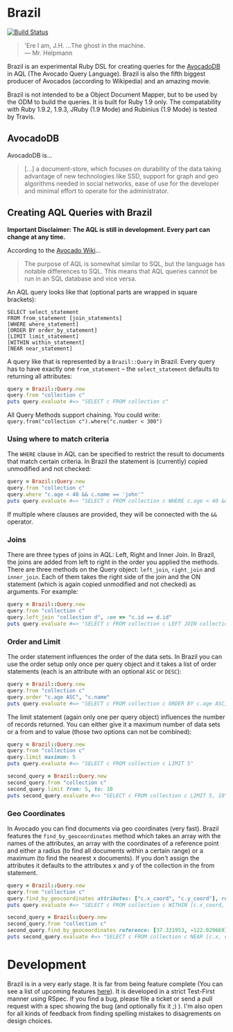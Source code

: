 # Brazil

[![Build Status](https://secure.travis-ci.org/moonglum/brazil.png?branch=master)](http://travis-ci.org/moonglum/brazil)

> 'Ere I am, J.H. ...The ghost in the machine.   
  &mdash; Mr. Helpmann

Brazil is an experimental Ruby DSL for creating queries for the [AvocadoDB](https://github.com/triAGENS/AvocadoDB) in AQL (The Avocado Query Language). Brazil is also the fifth biggest producer of Avocados (according to Wikipedia) and an amazing movie.

Brazil is not intended to be a Object Document Mapper, but to be used by the ODM to build the queries. It is built for Ruby 1.9 only. The compatability with Ruby 1.9.2, 1.9.3, JRuby (1.9 Mode) and Rubinius (1.9 Mode) is tested by Travis.

## AvocadoDB

AvocadoDB is...

> [...] a document-store, which focuses on durability of the data taking advantage of new technologies like SSD, support for graph and geo algorithms needed in social networks, ease of use for the developer and minimal effort to operate for the administrator.

## Creating AQL Queries with Brazil

**Important Disclaimer: The AQL is still in development. Every part can change at any time.**

According to the [Avocado Wiki](https://github.com/triAGENS/AvocadoDB/wiki/AQL)...

> The purpose of AQL is somewhat similar to SQL, but the language has notable differences to SQL. This means that AQL queries cannot be run in an SQL database and vice versa.

An AQL query looks like that (optional parts are wrapped in square brackets):

    SELECT select_statement
    FROM from_statement [join_statements]
    [WHERE where_statement]
    [ORDER BY order_by_statement]
    [LIMIT limit_statement]
    [WITHIN within_statement]
    [NEAR near_statement]

A query like that is represented by a `Brazil::Query` in Brazil. Every query has to have exactly one `from_statement` – the `select_statement` defaults to returning all attributes:

```ruby
query = Brazil::Query.new 
query.from "collection c"
puts query.evaluate #=> "SELECT c FROM collection c"
```

All Query Methods support chaining. You could write: `query.from("collection c").where("c.number < 300")`

### Using where to match criteria

The `WHERE` clause in AQL can be specified to restrict the result to documents that match certain criteria. In Brazil the statement is (currently) copied unmodified and not checked:

```ruby
query = Brazil::Query.new 
query.from "collection c"
query.where "c.age < 40 && c.name == 'john'"
puts query.evaluate #=> "SELECT c FROM collection c WHERE c.age < 40 && c.name == 'john'"
```

If multiple where clauses are provided, they will be connected with the `&&` operator.

### Joins

There are three types of joins in AQL: Left, Right and Inner Join. In Brazil, the joins are added from left to right in the order you applied the methods. There are three methods on the Query object: `left_join`, `right_join` and `inner_join`. Each of them takes the right side of the join and the ON statement (which is again copied unmodified and not checked) as arguments. For example:

```ruby
query = Brazil::Query.new 
query.from "collection c"
query.left_join "collection d", :on => "c.id == d.id"
puts query.evaluate #=> "SELECT c FROM collection c LEFT JOIN collection d ON (c.id == d.id)"
```

### Order and Limit

The order statement influences the order of the data sets. In Brazil you can use the order setup only once per query object and it takes a list of order statements (each is an attribute with an optional `ASC` or `DESC`):

```ruby
query = Brazil::Query.new 
query.from "collection c"
query.order "c.age ASC", "c.name"
puts query.evaluate #=> "SELECT c FROM collection c ORDER BY c.age ASC, c.name"
```

The limit statement (again only one per query object) influences the number of records returned. You can either give it a maximum number of data sets or a from and to value (those two options can not be combined):

```ruby
query = Brazil::Query.new 
query.from "collection c"
query.limit maximum: 5
puts query.evaluate #=> "SELECT c FROM collection c LIMIT 5"

second_query = Brazil::Query.new 
second_query.from "collection c"
second_query.limit from: 5, to: 10
puts second_query.evaluate #=> "SELECT c FROM collection c LIMIT 5, 10"
```

### Geo Coordinates

In Avocado you can find documents via geo coordinates (very fast). Brazil features the `find_by_geocoordinates` method which takes an array with the names of the attributes, an array with the coordinates of a reference point and either a radius (to find all documents within a certain range) or a maximum (to find the nearest x documents). If you don't assign the attributes it defaults to the attributes x and y of the collection in the from statement.

```ruby
query = Brazil::Query.new 
query.from "collection c"
query.find_by_geocoordinates attributes: ["c.x_coord", "c.y_coord"], reference: [37.331953, -122.029669], radius: 50
puts query.evaluate #=> "SELECT c FROM collection c WITHIN [c.x_coord, c.y_coord], [37.331953, -122.029669], 50"

second_query = Brazil::Query.new 
second_query.from "collection c"
second_query.find_by_geocoordinates reference: [37.331953, -122.029669], maximum: 20
puts second_query.evaluate #=> "SELECT c FROM collection c NEAR [c.x, c.y], [37.331953, -122.029669], 20"
```

# Development

Brazil is in a very early stage. It is far from being feature complete (You can see a list of upcoming features [here](https://github.com/moonglum/brazil/issues?labels=enhancement&sort=created&direction=desc&state=open&page=1)). It is developed in a strict Test-First manner using RSpec. If you find a bug, please file a ticket or send a pull request with a spec showing the bug (and optionally fix it ;) ). I'm also open for all kinds of feedback from finding spelling mistakes to disagrements on design choices.
